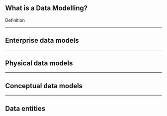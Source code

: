 ## What is a Data Modelling?

Definition

---

## Enterprise data models


---

## Physical data models

---

## Conceptual data models 

---

## Data entities
